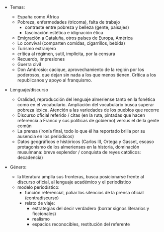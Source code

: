 - Temas:
	- España como África
	- Pobreza, enfermedades (tricoma), falta de trabajo
		- contraste entre pobreza y belleza (gente, paisajes)
		- fascinación estética e idignación ética
	- Emigración a Cataluña, otros países de Europa, América
	- Lo convival (comparten comidas, cigarrillos, bebida)
	- Turismo extranjero
	- crítica al régimen, sutil, implícita, por la censura
	- Recuerdo, impresiones
	- Guerra civil
	- Don Ambrosio: cacique, aprovechamiento de la región por los poderosos, que dejan sin nada a los que menos tienen. Crítica a los republicanos y apoyo al franquismo.

- Lenguaje/discurso
	- Oralidad, reproducción del lenguaje almeriense tanto en la fonética como en el vocabulario. Ampliación del vocabulario busca superar pobreza léxica. Atención a las variedades de los pueblos que recorre
	- Discurso oficial referido / citas (en la ruta, pintadas que hacen referencia a Franco y sus políticas de gobierno) versus el de la gente común
	- La prensa (ironía final, todo lo que él ha reportado brilla por su ausencia en los periódicos)
	- Datos geográficos e históricos (Carlos III, Ortega y Gasset, escaso protagonismo de los almerienses en la historia, dominación musulmana: breve esplendor / conquista de reyes católicos: decadencia)

- Género:
	- la literatura amplía sus fronteras, busca posicionarse frente al discurso oficial, al lenguaje académico y el periodístico
	- modelo periodístico:
		- función referencial, paliar los silencios de la prensa oficial (contradiscurso)
		- relato de viaje: 
			- estrategias del decir verdadero (borrar signos literarios y ficcionales)
			- realismo
			- espacios reconocibles, restitución del referente